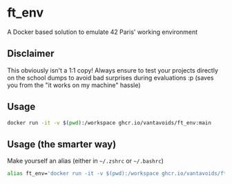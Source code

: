 # ft_env

A Docker based solution to emulate 42 Paris' working environment

## Disclaimer
This obviously isn't a 1:1 copy! Always ensure to test your projects directly on the school dumps to avoid bad surprises during evaluations :p (saves you from the "it works on my machine" hassle)

## Usage

```sh
docker run -it -v $(pwd):/workspace ghcr.io/vantavoids/ft_env:main
```

## Usage (the smarter way)

Make yourself an alias (either in `~/.zshrc` or `~/.bashrc`)
```sh
alias ft_env='docker run -it -v $(pwd):/workspace ghcr.io/vantavoids/ft_env:main'
```